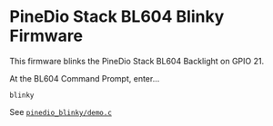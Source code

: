 # PineDio Stack BL604 Blinky Firmware

This firmware blinks the PineDio Stack BL604 Backlight on GPIO 21.

At the BL604 Command Prompt, enter...

```text
blinky
```

See [`pinedio_blinky/demo.c`](pinedio_blinky/demo.c)
